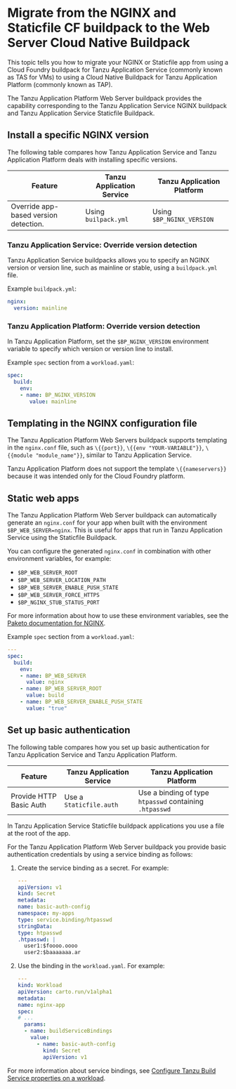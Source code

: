 # Migrate from the NGINX and Staticfile CF buildpack to the Web Server Cloud Native Buildpack

This topic tells you how to migrate your NGINX or Staticfile app from using a Cloud Foundry buildpack
for Tanzu Application Service (commonly known as TAS for VMs) to using a Cloud Native Buildpack for
Tanzu Application Platform (commonly known as TAP).

The Tanzu Application Platform Web Server buildpack provides the capability corresponding to the
Tanzu Application Service NGINX buildpack and Tanzu Application Service Staticfile Buildpack.

## <a id="versions"></a> Install a specific NGINX version

The following table compares how Tanzu Application Service and Tanzu Application Platform deals with
installing specific versions.

| Feature                               | Tanzu Application Service | Tanzu Application Platform |
| ------------------------------------- | ------------------------- | -------------------------- |
| Override app-based version detection. | Using `builpack.yml`      | Using `$BP_NGINX_VERSION`  |

### <a id="override-version-tas"></a> Tanzu Application Service: Override version detection

Tanzu Application Service buildpacks allows you to specify an NGINX version or version line,
such as mainline or stable, using a `buildpack.yml` file.

Example `buildpack.yml`:

```yaml
nginx:
  version: mainline
```

### <a id="override-version-tap"></a> Tanzu Application Platform: Override version detection

In Tanzu Application Platform, set the `$BP_NGINX_VERSION` environment variable to specify which
version or version line to install.

Example `spec` section from a `workload.yaml`:

```yaml
spec:
  build:
    env:
    - name: BP_NGINX_VERSION
       value: mainline
```
## <a id="templating"></a> Templating in the NGINX configuration file

The Tanzu Application Platform Web Servers buildpack supports templating in the `nginx.conf` file,
such as `\{{port}}`, `\{{env "YOUR-VARIABLE"}}`, `\{{module "module_name"}}`, similar to Tanzu Application Service.

Tanzu Application Platform does not support the template `\{{nameservers}}` because it was intended
only for the Cloud Foundry platform.

## <a id="static-apps"></a> Static web apps

The Tanzu Application Platform Web Server buildpack can automatically generate an `nginx.conf` for
your app when built with the environment `$BP_WEB_SERVER=nginx`.
This is useful for apps that run in Tanzu Application Service using the Staticfile Buildpack.

You can configure the generated `nginx.conf` in combination with other environment variables, for example:

- `$BP_WEB_SERVER_ROOT`
- `$BP_WEB_SERVER_LOCATION_PATH`
- `$BP_WEB_SERVER_ENABLE_PUSH_STATE`
- `$BP_WEB_SERVER_FORCE_HTTPS`
- `$BP_NGINX_STUB_STATUS_PORT`

For more information about how to use these environment variables, see the
[Paketo documentation for NGINX](https://paketo.io/docs/howto/web-servers/#automatically-generate-an-nginxconf).

Example `spec` section from a `workload.yaml`:

```yaml
---
spec:
  build:
    env:
    - name: BP_WEB_SERVER
      value: nginx
    - name: BP_WEB_SERVER_ROOT
      value: build
    - name: BP_WEB_SERVER_ENABLE_PUSH_STATE
      value: "true"
```

## <a id="basic-auth"></a> Set up basic authentication

The following table compares how you set up basic authentication for Tanzu Application Service and
Tanzu Application Platform.

| Feature                 | Tanzu Application Service | Tanzu Application Platform                              |
| ----------------------- | ------------------------- | ------------------------------------------------------- |
| Provide HTTP Basic Auth | Use a `Staticfile.auth`   | Use a binding of type `htpasswd` containing `.htpasswd` |

In Tanzu Application Service Staticfile buildpack applications you use a file at the root of the app.

For the Tanzu Application Platform Web Server buildpack you provide basic authentication credentials
by using a service binding as follows:

1. Create the service binding as a secret. For example:

    ```yaml
    ---
    apiVersion: v1
    kind: Secret
    metadata:
    name: basic-auth-config
    namespace: my-apps
    type: service.binding/htpasswd
    stringData:
    type: htpasswd
    .htpasswd: |
      user1:$foooo.oooo
      user2:$baaaaaaa.ar
    ```

1. Use the binding in the `workload.yaml`. For example:

    ```yaml
    ---
    kind: Workload
    apiVersion: carto.run/v1alpha1
    metadata:
    name: nginx-app
    spec:
    # ...
      params:
      - name: buildServiceBindings
        value:
          - name: basic-auth-config
            kind: Secret
            apiVersion: v1
    ```

For more information about service bindings, see
[Configure Tanzu Build Service properties on a workload](../../tanzu-build-service/tbs-workload-config.hbs.md).
